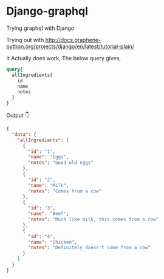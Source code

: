 # Django-graphql
Trying graphql with Django


Trying out with http://docs.graphene-python.org/projects/django/en/latest/tutorial-plain/

It Actually does work,
The below query gives,

```graphql
query{
  allIngredients{
    id
    name
    notes
  }
}
```
Output 👇
```json
{
  "data": {
    "allIngredients": [
      {
        "id": "1",
        "name": "Eggs",
        "notes": "Good old eggs"
      },
      {
        "id": "2",
        "name": "Milk",
        "notes": "Comes from a cow"
      },
      {
        "id": "3",
        "name": "Beef",
        "notes": "Much like milk, this comes from a cow"
      },
      {
        "id": "4",
        "name": "Chicken",
        "notes": "Definitely doesn't come from a cow"
      }
    ]
  }
}
```
